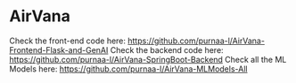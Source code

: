 # AirVana
Check the front-end code here: https://github.com/purnaa-l/AirVana-Frontend-Flask-and-GenAI
Check the backend code here: https://github.com/purnaa-l/AirVana-SpringBoot-Backend
Check all the ML Models here: https://github.com/purnaa-l/AirVana-MLModels-All


